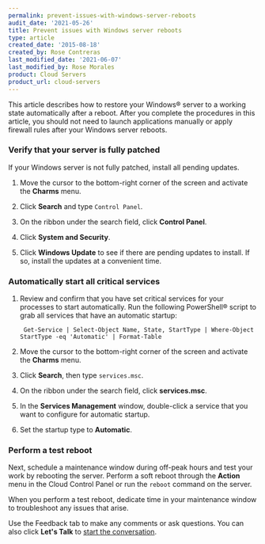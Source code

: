 ```yaml
---
permalink: prevent-issues-with-windows-server-reboots
audit_date: '2021-05-26'
title: Prevent issues with Windows server reboots
type: article
created_date: '2015-08-18'
created_by: Rose Contreras
last_modified_date: '2021-06-07'
last_modified_by: Rose Morales
product: Cloud Servers
product_url: cloud-servers
---
```


This article describes how to restore your Windows&reg; server to a working
state automatically after a reboot. After you complete the procedures in this
article, you should not need to launch applications manually or apply firewall
rules after your Windows server reboots.

### Verify that your server is fully patched

If your Windows server is not fully patched, install all pending updates.

1. Move the cursor to the bottom-right corner of the screen and activate the
    **Charms** menu.

2. Click **Search** and type `Control Panel`.

3. On the ribbon under the search field, click **Control Panel**.

4. Click **System and Security**.

5. Click **Windows Update** to see if there are pending updates to install. If
   so, install the updates at a convenient time.

### Automatically start all critical services

1. Review and confirm that you have set critical services for your processes to
   start automatically. Run the following PowerShell&reg; script to grab all
   services that have an automatic startup:

        Get-Service | Select-Object Name, State, StartType | Where-Object StartType -eq 'Automatic' | Format-Table

2. Move the cursor to the bottom-right corner of the screen and activate the
    **Charms** menu.

3. Click **Search**, then type `services.msc`.

4. On the ribbon under the search field, click **services.msc**.

5. In the **Services Management** window, double-click a service that you want
    to configure for automatic startup.

6. Set the startup type to **Automatic**.

### Perform a test reboot

Next, schedule a maintenance window during off-peak hours and test your work by
rebooting the server. Perform a soft reboot through the **Action** menu in the
Cloud Control Panel or run the `reboot` command on the server.

When you perform a test reboot, dedicate time in your maintenance window to
troubleshoot any issues that arise.

Use the Feedback tab to make any comments or ask questions. You can also click
**Let's Talk** to [start the conversation](https://www.rackspace.com/).
